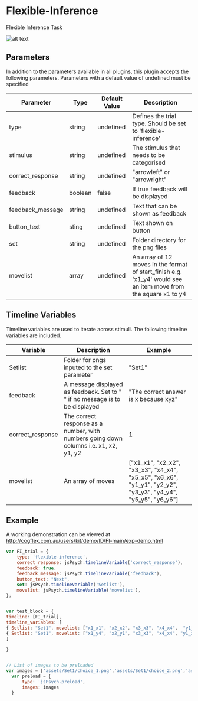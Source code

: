 # Flexible-Inference
Flexible Inference Task

![alt text](http://cogflex.com.au/users/kit/demo/ID/FI-main/screenshot.png)


## Parameters

In addition to the parameters available in all plugins, this plugin accepts the following parameters. Parameters with a default value of undefined must be specified


| Parameter     | Type          | Default Value | Description
| ------------- | ------------- |------------- | ------------- |
| type          | string  | undefined        | Defines the trial type. Should be set to 'flexible-inference'|
| stimulus| string | undefined | The stimulus that needs to be categorised |
| correct_response | string | undefined | "arrowleft" or "arrowright" |
| feedback | boolean | false | If true feedback will be displayed |
| feedback_message | string | undefined | Text that can be shown as feedback |
| button_text | sting | undefined | Text shown on button
| set | string | undefined | Folder directory for the png files |
| movelist | array | undefined | An array of 12 moves in the format of start_finish e.g. 'x1_y4' would see an item move from the square x1 to y4 |


## Timeline Variables

Timeline variables are used to iterate across stimuli. The following timeline variables are included.

| Variable     |  Description | Example
| ------------- | ------------- |------------- |
| Setlist | Folder for pngs inputed to the set parameter | "Set1" |
| feedback | A message displayed as feedback. Set to " " if no message is to be displayed | "The correct answer is x because xyz" |
| correct_response | The correct response as a number, with numbers going down columns i.e. x1, x2, y1, y2 | 1 |
| movelist | An array of moves |["x1_x1", "x2_x2", "x3_x3", "x4_x4", "x5_x5", "x6_x6", "y1_y1", "y2_y2", "y3_y3", "y4_y4", "y5_y5", "y6_y6"] |


## Example


A working demonstration can be viewed at http://cogflex.com.au/users/kit/demo/ID/FI-main/exp-demo.html
```javascript
var FI_trial = {
    type: 'flexible-inference',
    correct_response: jsPsych.timelineVariable('correct_response'),
    feedback: true,
    feedback_message: jsPsych.timelineVariable('feedback'),
    button_text: "Next",
    set: jsPsych.timelineVariable('Setlist'),
    movelist: jsPsych.timelineVariable('movelist'),
};


var test_block = {
timeline: [FI_trial],
timeline_variables: [
{ Setlist: "Set1", movelist: ["x1_x1", "x2_x2", "x3_x3", "x4_x4",  "y1_y1", "y2_y2",  "y3_y3", "y4_y4"], correct_response: 1, feedback: "The correct answer is x because xyz"},
{ Setlist: "Set1", movelist: ["x1_y4", "x2_y1", "x3_x3", "x4_x4", "y1_x2", "y2_y2",  "y3_y3", "y4_x1"], correct_response: 2, feedback: "The correct answer is y because xyz"}
]

}


// List of images to be preloaded
var images = ['assets/Set1/choice_1.png','assets/Set1/choice_2.png','assets/Set1/choice_3.png','assets/Set1/x1.png','assets/Set1/x2.png','assets/Set1/x3.png','assets/Set1/x4.png','assets/Set1/x5.png','assets/Set1/x6.png','assets/Set1/y1.png','assets/Set1/y2.png','assets/Set1/y3.png','assets/Set1/y4.png','assets/Set1/y5.png','assets/Set1/y6.png',];
  var preload = {
      type: 'jsPsych-preload',
      images: images
  }

```
